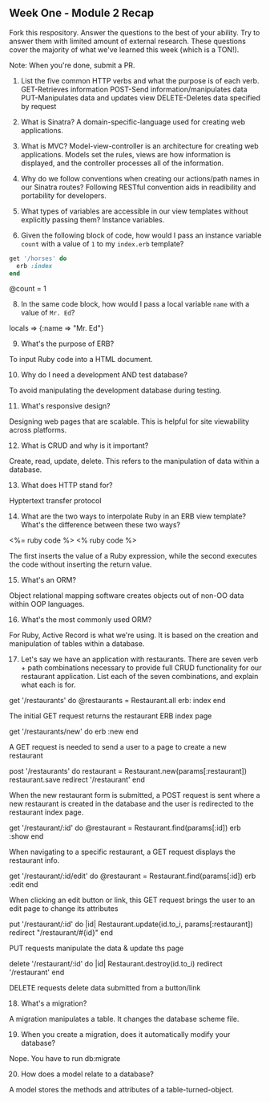 ## Week One - Module 2 Recap

Fork this respository. Answer the questions to the best of your ability. Try to answer them with limited amount of external research. These questions cover the majority of what we've learned this week (which is a TON!). 

Note: When you're done, submit a PR. 

1. List the five common HTTP verbs and what the purpose is of each verb.
GET-Retrieves information
POST-Send information/manipulates data
PUT-Manipulates data and updates view
DELETE-Deletes data specified by request

2. What is Sinatra?
A domain-specific-language used for creating web applications. 

4. What is MVC?
Model-view-controller is an architecture for creating web applications. Models set the rules, views are how information is displayed, and the controller processes all of the information.

5. Why do we follow conventions when creating our actions/path names in our Sinatra routes?
Following RESTful convention aids in readibility and portability for developers. 

6. What types of variables are accessible in our view templates without explicitly passing them?
Instance variables.

7. Given the following block of code, how would I pass an instance variable `count` with a value of `1` to my `index.erb` template?
  
  ```ruby
  get '/horses' do
    erb :index
  end
  ```
@count = 1

8. In the same code block, how would I pass a local variable `name` with a value of `Mr. Ed`?

locals => {:name => "Mr. Ed"}

9. What's the purpose of ERB?

To input Ruby code into a HTML document. 

10. Why do I need a development AND test database?

To avoid manipulating the development database during testing. 

11. What's responsive design?

Designing web pages that are scalable. This is helpful for site viewability across platforms. 

12. What is CRUD and why is it important?

Create, read, update, delete. This refers to the manipulation of data within a database. 

13. What does HTTP stand for? 

Hyptertext transfer protocol

14. What are the two ways to interpolate Ruby in an ERB view template? What's the difference between these two ways?

<%= ruby code %>
<% ruby code %>

The first inserts the value of a Ruby expression, while the second executes the code without inserting the return value.

15. What's an ORM?

Object relational mapping software creates objects out of non-OO data within OOP languages.

16. What's the most commonly used ORM?

For Ruby, Active Record is what we're using. It is based on the creation and manipulation of tables within a database. 

17. Let's say we have an application with restaurants. There are seven verb + path combinations necessary to provide full CRUD functionality for our restaurant application. List each of the seven combinations, and explain what each is for.

get '/restaurants' do
  @restaurants = Restaurant.all
  erb: index
end

The initial GET request returns the restaurant ERB index page
 
get '/restaurants/new' do
  erb :new
end

A GET request is needed to send a user to a page to create a new restaurant

post '/restaurants' do
  restaurant = Restaurant.new(params[:restaurant])
  restaurant.save
  redirect '/restaurant'
end

When the new restaurant form is submitted, a POST request is sent where a new restaurant is created in the database and the user is redirected to the restaurant index page.

get '/restaurant/:id' do
  @restaurant = Restaurant.find(params[:id])
  erb :show
end

When navigating to a specific restaurant, a GET request displays the restaurant info.

get '/restaurant/:id/edit' do
  @restaurant = Restaurant.find(params[:id])
  erb :edit
end

When clicking an edit button or link, this GET request brings the user to an edit page to change its attributes

put '/restaurant/:id' do |id|
  Restaurant.update(id.to_i, params[:restaurant])
  redirect "/restaurant/#{id}"
end

PUT requests manipulate the data & update ths page

delete '/restaurant/:id' do |id|
  Restaurant.destroy(id.to_i)
  redirect '/restaurant'
end

DELETE requests delete data submitted from a button/link

18. What's a migration? 

A migration manipulates a table. It changes the database scheme file. 

19. When you create a migration, does it automatically modify your database?

Nope. You have to run db:migrate

20. How does a model relate to a database?

A model stores the methods and attributes of a table-turned-object. 
